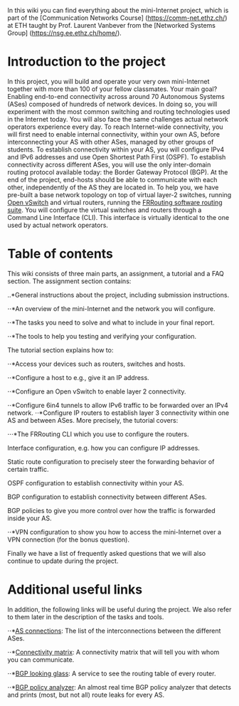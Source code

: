 In this wiki you can find everything about the mini-Internet project,
which is part of the [Communication Networks Course] (https://comm-net.ethz.ch/) at ETH taught by Prof. Laurent Vanbever
from the [Networked Systems Group] (https://nsg.ee.ethz.ch/home/).

# Introduction to the project
In this project, you will build and operate your very own mini-Internet
together with more than 100 of your fellow classmates. Your main goal? Enabling
end-to-end connectivity across around 70 Autonomous Systems (ASes) composed
of hundreds of network devices. In doing so, you will experiment with the most
common switching and routing technologies used in the Internet today. You will
also face the same challenges actual network operators experience every day.
To reach Internet-wide connectivity, you will first need to enable internal
connectivity, within your own AS, before interconnecting your AS with
other ASes, managed by other groups of students. To establish connectivity
within your AS, you will configure IPv4 and IPv6 addresses and use Open
Shortest Path First (OSPF). To establish connectivity across different
ASes, you will use the only inter-domain routing protocol available today: the
Border Gateway Protocol (BGP). At the end of the project, end-hosts should
be able to communicate with each other, independently of the AS they are
located in.
To help you, we have pre-built a base network topology on top of virtual
layer-2 switches, running [Open vSwitch](https://www.openvswitch.org/) and
virtual routers, running the [FRRouting software routing suite](https://frrouting.org/).
You will configure the virtual switches and routers through a Command Line Interface (CLI).
This interface is virtually identical to the one used by actual network operators.

# Table of contents
This wiki consists of three main parts, an assignment, a tutorial and a FAQ section. The assignment section contains:


..*General instructions about the project, including submission instructions.

⋅⋅*An overview of the mini-Internet and the network you will configure.

⋅⋅*The tasks you need to solve and what to include in your final report.

⋅⋅*The tools to help you testing and verifying your configuration.

The tutorial section explains how to:


⋅⋅*Access your devices such as routers, switches and hosts.

⋅⋅*Configure a host to e.g., give it an IP address.

⋅⋅*Configure an Open vSwitch to enable layer 2 connectivity.

⋅⋅*Configure 6in4 tunnels to allow IPv6 traffic to be forwarded over an IPv4 network.
⋅⋅*Configure IP routers to establish layer 3 connectivity within one AS and between ASes. More precisely, the tutorial covers:


⋅⋅⋅*The FRRouting CLI which you use to configure the routers.

Interface configuration, e.g. how you can configure IP addresses.

Static route configuration to precisely steer the forwarding behavior of certain traffic.

OSPF configuration to establish connectivity within your AS.

BGP configuration to establish connectivity between different ASes.

BGP policies to give you more control over how the traffic is forwarded inside your AS.



⋅⋅*VPN configuration to show you how to access the mini-Internet over a VPN connection (for the bonus question).

Finally we have a list of frequently asked questions that we will also continue to update during the project.

# Additional useful links
In addition, the following links will be useful during the project. We also refer to them later in the description of the tasks and tools.


⋅⋅*[AS connections](https://comm-net.ethz.ch/routing_project/as_connections): The list of the interconnections between the different ASes.

⋅⋅*[Connectivity matrix](https://comm-net.ethz.ch/routing_project/matrix/matrix.html): A connectivity matrix that will tell you with whom you can communicate.

⋅⋅*[BGP looking glass](https://comm-net.ethz.ch/routing_project/looking_glass/G1/NEWY.txt): A service to see the routing table of every router.

⋅⋅*[BGP policy analyzer](https://comm-net.ethz.ch/routing_project/bgp_analyzer/analysis.html): An almost real time BGP policy analyzer that detects and prints (most, but not all) route leaks for every AS.
